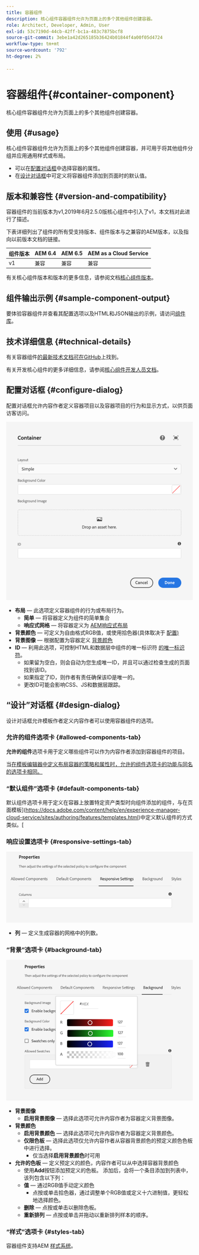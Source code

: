 ```yaml
---
title: 容器组件
description: 核心组件容器组件允许为页面上的多个其他组件创建容器。
role: Architect, Developer, Admin, User
exl-id: 53c7190d-44cb-42ff-bc1a-483c7875bcf8
source-git-commit: 3ebe1a42d265185b36424b01844f4a00f05d4724
workflow-type: tm+mt
source-wordcount: '792'
ht-degree: 2%

---
```


# 容器组件{#container-component}

核心组件容器组件允许为页面上的多个其他组件创建容器。

## 使用 {#usage}

核心组件容器组件允许为页面上的多个其他组件创建容器，并可用于将其他组件分组并应用通用样式或布局。

* 可以在[配置对话框](#configure-dialog)中选择容器的属性。
* 在[设计对话框](#design-dialog)中可定义将容器组件添加到页面时的默认值。

## 版本和兼容性 {#version-and-compatibility}

容器组件的当前版本为v1,2019年6月2.5.0版核心组件中引入了v1，本文档对此进行了描述。

下表详细列出了组件的所有受支持版本、组件版本与之兼容的AEM版本，以及指向以前版本文档的链接。

| 组件版本 | AEM 6.4 | AEM 6.5 | AEM as a Cloud Service |
|--- |--- |---|---|
| v1 | 兼容 | 兼容 | 兼容 |

有关核心组件版本和版本的更多信息，请参阅文档[核心组件版本](/help/versions.md)。

## 组件输出示例 {#sample-component-output}

要体验容器组件并查看其配置选项以及HTML和JSON输出的示例，请访问[组件库](https://adobe.com/go/aem_cmp_library_container)。

## 技术详细信息 {#technical-details}

有关容器组件[的最新技术文档可在GitHub](https://adobe.com/go/aem_cmp_tech_container_v1)上找到。

有关开发核心组件的更多详细信息，请参阅[核心组件开发人员文档](/help/developing/overview.md)。

## 配置对话框 {#configure-dialog}

配置对话框允许内容作者定义容器项目以及容器项目的行为和显示方式，以供页面访客访问。

![容器组件的编辑对话框](/help/assets/container-edit.png)

* **布局**  — 此选项定义容器组件的行为或布局行为。
   * **简单**  — 将容器定义为组件的简单集合
   * **响应式网格**  — 将容器定义为 [AEM响应式布局](https://docs.adobe.com/content/help/en/experience-manager-cloud-service/sites/authoring/features/responsive-layout.html)
* **背景颜色**  — 可定义为自由格式RGB值，或使用拾色器(具体取决于 [配置)](#background-tab)
* **背景图像**  — 根据配置为容器定义  [背景颜色](#background-tab)
* **ID**  — 利用此选项，可控制HTML和数据层中组件的唯一标识符 [的唯一标识符](/help/developing/data-layer/overview.md)。
   * 如果留为空白，则会自动为您生成唯一ID，并且可以通过检查生成的页面找到该ID。
   * 如果指定了ID，则作者有责任确保该ID是唯一的。
   * 更改ID可能会影响CSS、JS和数据层跟踪。

## “设计”对话框 {#design-dialog}

设计对话框允许模板作者定义内容作者可以使用容器组件的选项。

### 允许的组件选项卡 {#allowed-components-tab}

**允许的组件**&#x200B;选项卡用于定义哪些组件可以作为内容作者添加到容器组件的项目。

当[在模板编辑器中定义布局容器的策略和属性时，允许的组件选项卡的功能与同名的选项卡相同。](https://docs.adobe.com/content/help/en/experience-manager-cloud-service/sites/authoring/features/templates.html)

### “默认组件”选项卡 {#default-components-tab}

默认组件选项卡用于定义在容器上放置特定资产类型时向组件添加的组件，与在页面模板](https://docs.adobe.com/content/help/en/experience-manager-cloud-service/sites/authoring/features/templates.html)中定义默认组件的方式类似。[

### 响应设置选项卡 {#responsive-settings-tab}

![容器组件设计对话框的响应设置选项卡](/help/assets/container-design-responsive.png)

* **列**  — 定义生成容器的网格中的列数。

### “背景”选项卡 {#background-tab}

![容器组件“设计”对话框的“背景”选项卡](/help/assets/container-design-background.png)

* **背景图像**
   * **启用背景图像**  — 选择此选项可允许内容作者为容器定义背景图像。
* **背景颜色**
   * **启用背景颜色**  — 选择此选项可允许内容作者为容器定义背景颜色。
   * **仅限色板**  — 选择此选项仅允许内容作者从容器背景颜色的预定义颜色色板中进行选择。
      * 仅当选择&#x200B;**启用背景颜色**&#x200B;时可用
* **允许的色板**  — 定义预定义的颜色，内容作者可以从中选择容器背景颜色
   * 使用&#x200B;**Add**&#x200B;按钮添加预定义的色板。 添加后，会将一个条目添加到列表中，该列包含以下列：
   * **值**  — 通过RGB值手动定义颜色
      * 点按或单击拾色器，通过调整单个RGB值或定义十六进制值，更轻松地选择颜色。
   * **删除**  — 点按或单击以删除色板。
   * **重新排列**  — 点按或单击并拖动以重新排列样本的顺序。

### “样式”选项卡 {#styles-tab}

容器组件支持AEM [样式系统](/help/get-started/authoring.md#component-styling)。
